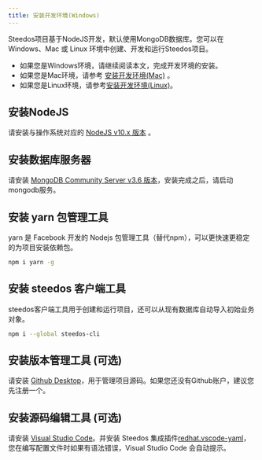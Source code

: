 ```yaml
---
title: 安装开发环境(Windows)
---
```


Steedos项目基于NodeJS开发，默认使用MongoDB数据库。您可以在 Windows、Mac 或 Linux 环境中创建、开发和运行Steedos项目。

- 如果您是Windows环境，请继续阅读本文，完成开发环境的安装。
- 如果您是Mac环境，请参考 [安装开发环境(Mac)](/docs/developer/mac) 。
- 如果您是Linux环境，请参考[安装开发环境(Linux)](/docs/developer/linux)。

## 安装NodeJS

请安装与操作系统对应的 [NodeJS v10.x 版本](https://nodejs.org/dist/latest-v10.x/) 。

## 安装数据库服务器

请安装 [MongoDB Community Server v3.6 版本](https://www.mongodb.com/download-center/community)，安装完成之后，请启动mongodb服务。

## 安装 yarn 包管理工具

yarn 是 Facebook 开发的 Nodejs 包管理工具（替代npm），可以更快速更稳定的为项目安装依赖包。

```bash
npm i yarn -g
```

## 安装 steedos 客户端工具

steedos客户端工具用于创建和运行项目，还可以从现有数据库自动导入初始业务对象。

```bash
npm i --global steedos-cli
```

## 安装版本管理工具 (可选)

请安装 [Github Desktop](https://desktop.github.com/)，用于管理项目源码。如果您还没有Github账户，建议您先注册一个。

## 安装源码编辑工具 (可选)

请安装 [Visual Studio Code](https://code.visualstudio.com/)。并安装 Steedos 集成插件[redhat.vscode-yaml](https://marketplace.visualstudio.com/items?itemName=redhat.vscode-yaml)，您在编写配置文件时如果有语法错误，Visual Studio Code 会自动提示。
